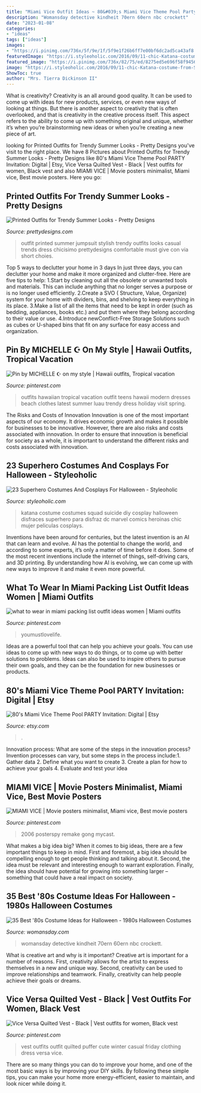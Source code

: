 ```yaml
---
title: "Miami Vice Outfit Ideas ~ 80&#039;s Miami Vice Theme Pool Party Invitation: Digital"
description: "Womansday detective kindheit 70ern 60ern nbc crockett"
date: "2023-01-08"
categories:
- "ideas"
tags: ["ideas"]
images:
- "https://i.pinimg.com/736x/5f/9e/1f/5f9e1f26b6ff7e00bf6dc2ad5ca43af8.jpg"
featuredImage: "https://i.styleoholic.com/2016/09/11-chic-Katana-costume-from-Suicide-Squad.jpg"
featured_image: "https://i.pinimg.com/736x/82/75/ed/8275ed5e696f58f94566e600326faad9.jpg"
image: "https://i.styleoholic.com/2016/09/11-chic-Katana-costume-from-Suicide-Squad.jpg"
ShowToc: true
author: "Mrs. Tierra Dickinson II"
---
```



What is creativity?
Creativity is an all around good quality. It can be used to come up with ideas for new products, services, or even new ways of looking at things. But there is another aspect to creativity that is often overlooked, and that is creativity in the creative process itself. This aspect refers to the ability to come up with something original and unique, whether it’s when you’re brainstorming new ideas or when you’re creating a new piece of art.

	

		
looking for Printed Outfits for Trendy Summer Looks - Pretty Designs you've visit to the right place. We have 8 Pictures about Printed Outfits for Trendy Summer Looks - Pretty Designs like 80&#039;s Miami Vice Theme Pool PARTY Invitation: Digital | Etsy, Vice Versa Quilted Vest - Black | Vest outfits for women, Black vest and also MIAMI VICE | Movie posters minimalist, Miami vice, Best movie posters. Here you go:
		
    
## Printed Outfits For Trendy Summer Looks - Pretty Designs

<img loading=lazy src="http://www.prettydesigns.com/wp-content/uploads/2014/06/Stylish-Printed-Jumpsuit-Outfit.jpg" onerror="this.onerror=null;this.src='https://tse1.mm.bing.net/th?id=OIP.6N3CBTQei6EyZ9JqezHQJwHaK2&amp;pid=15.1';" alt="Printed Outfits for Trendy Summer Looks - Pretty Designs">

_Source: prettydesigns.com_

>outfit printed summer jumpsuit stylish trendy outfits looks casual trends dress chicisimo prettydesigns comfortable must give con via short choies. 

	

Top 5 ways to declutter your home in 3 days
In just three days, you can declutter your home and make it more organized and clutter-free. Here are five tips to help:
1.Start by cleaning out all the obsolete or unwanted tools and materials. This can include anything that no longer serves a purpose or is no longer used efficiently.
2.Create a SVO ( Structure, Value, Organize) system for your home with dividers, bins, and shelving to keep everything in its place.
3.Make a list of all the items that need to be kept in order (such as bedding, appliances, books etc.) and put them where they belong according to their value or use.
4.Introduce newConflict-Free Storage Solutions such as cubes or U-shaped bins that fit on any surface for easy access and organization.      
    
## Pin By MICHELLE ☪ On My Style | Hawaii Outfits, Tropical Vacation

<img loading=lazy src="https://i.pinimg.com/736x/82/75/ed/8275ed5e696f58f94566e600326faad9.jpg" onerror="this.onerror=null;this.src='https://tse3.mm.bing.net/th?id=OIP.O20cXlBcFhF1ZOenrLS-_gHaNK&amp;pid=15.1';" alt="Pin by MICHELLE ☪ on my style | Hawaii outfits, Tropical vacation">

_Source: pinterest.com_

>outfits hawaiian tropical vacation outfit teens hawaii modern dresses beach clothes latest summer luau trendy dress holiday visit spring. 

	

The Risks and Costs of Innovation
Innovation is one of the most important aspects of our economy. It drives economic growth and makes it possible for businesses to be innovative. However, there are also risks and costs associated with innovation. In order to ensure that innovation is beneficial for society as a whole, it is important to understand the different risks and costs associated with innovation.

    
## 23 Superhero Costumes And Cosplays For Halloween - Styleoholic

<img loading=lazy src="https://i.styleoholic.com/2016/09/11-chic-Katana-costume-from-Suicide-Squad.jpg" onerror="this.onerror=null;this.src='https://tse1.mm.bing.net/th?id=OIP.z_--ITQ6Bg8tAUONSmypmwHaKs&amp;pid=15.1';" alt="23 Superhero Costumes And Cosplays For Halloween - Styleoholic">

_Source: styleoholic.com_

>katana costume costumes squad suicide diy cosplay halloween disfraces superhero para disfraz dc marvel comics heroinas chic mujer peliculas cosplays. 

	

Inventions have been around for centuries, but the latest invention is an AI that can learn and evolve. AI has the potential to change the world, and according to some experts, it’s only a matter of time before it does. Some of the most recent inventions include the internet of things, self-driving cars, and 3D printing. By understanding how AI is evolving, we can come up with new ways to improve it and make it even more powerful.

    
## What To Wear In Miami Packing List Outfit Ideas Women | Miami Outfits

<img loading=lazy src="https://i.pinimg.com/736x/5f/9e/1f/5f9e1f26b6ff7e00bf6dc2ad5ca43af8.jpg" onerror="this.onerror=null;this.src='https://tse4.mm.bing.net/th?id=OIP.x94SirG2okpNIqCB2dLk_QHaKV&amp;pid=15.1';" alt="what to wear in miami packing list outfit ideas women | Miami outfits">

_Source: pinterest.com_

>youmustlovelife. 

	

Ideas are a powerful tool that can help you achieve your goals. You can use ideas to come up with new ways to do things, or to come up with better solutions to problems. Ideas can also be used to inspire others to pursue their own goals, and they can be the foundation for new businesses or products.

    
## 80&#039;s Miami Vice Theme Pool PARTY Invitation: Digital | Etsy

<img loading=lazy src="https://i.etsystatic.com/6263692/r/il/c10ba0/1170302120/il_794xN.1170302120_6d8y.jpg" onerror="this.onerror=null;this.src='https://tse1.mm.bing.net/th?id=OIP.iGAuQ5fIuMlZkkHDhxvmrgHaKX&amp;pid=15.1';" alt="80&#039;s Miami Vice Theme Pool PARTY Invitation: Digital | Etsy">

_Source: etsy.com_

>. 

	

Innovation process: What are some of the steps in the innovation process?
Invention processes can vary, but some steps in the process include:1. Gather data 2. Define what you want to create 3. Create a plan for how to achieve your goals 4. Evaluate and test your idea 
    
## MIAMI VICE | Movie Posters Minimalist, Miami Vice, Best Movie Posters

<img loading=lazy src="https://i.pinimg.com/originals/f8/be/f6/f8bef645ae7bf253a59b0d127e08d4ea.jpg" onerror="this.onerror=null;this.src='https://tse3.mm.bing.net/th?id=OIP.3ABg540zu3lFs-OHQiIWIgHaLH&amp;pid=15.1';" alt="MIAMI VICE | Movie posters minimalist, Miami vice, Best movie posters">

_Source: pinterest.com_

>2006 posterspy remake gong mycast. 

	

What makes a big idea big?
When it comes to big ideas, there are a few important things to keep in mind. First and foremost, a big idea should be compelling enough to get people thinking and talking about it. Second, the idea must be relevant and interesting enough to warrant exploration. Finally, the idea should have potential for growing into something larger – something that could have a real impact on society.

    
## 35 Best &#039;80s Costume Ideas For Halloween - 1980s Halloween Costumes

<img loading=lazy src="https://hips.hearstapps.com/hmg-prod.s3.amazonaws.com/images/80s-halloween-costumes-miami-vice-1567626419.jpg?crop=0.507xw:1.00xh;0.0779xw,0&amp;resize=480:*" onerror="this.onerror=null;this.src='https://tse1.mm.bing.net/th?id=OIP.7S_2E-qremcUiMHX9KJ4iQAAAA&amp;pid=15.1';" alt="35 Best &#039;80s Costume Ideas for Halloween - 1980s Halloween Costumes">

_Source: womansday.com_

>womansday detective kindheit 70ern 60ern nbc crockett. 

	

What is creative art and why is it important?
Creative art is important for a number of reasons. First, creativity allows for the artist to express themselves in a new and unique way. Second, creativity can be used to improve relationships and teamwork. Finally, creativity can help people achieve their goals or dreams.

    
## Vice Versa Quilted Vest - Black | Vest Outfits For Women, Black Vest

<img loading=lazy src="https://i.pinimg.com/736x/86/12/e3/8612e324fec83446ff544bfb4ae8088b--vest-outfits-cute-outfits.jpg" onerror="this.onerror=null;this.src='https://tse3.mm.bing.net/th?id=OIP.axVrErzmnFyg46dpbZUGEAHaJ3&amp;pid=15.1';" alt="Vice Versa Quilted Vest - Black | Vest outfits for women, Black vest">

_Source: pinterest.com_

>vest outfits outfit quilted puffer cute winter casual friday clothing dress versa vice. 

	

There are so many things you can do to improve your home, and one of the most basic ways is by improving your DIY skills. By following these simple tips, you can make your home more energy-efficient, easier to maintain, and look nicer while doing it.

